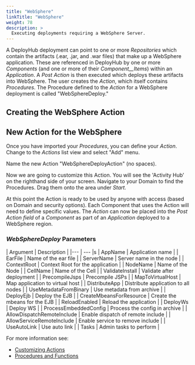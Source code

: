 ```yaml
---
title: "WebSphere"
linkTitle: "WebSphere"
weight: 78
description: >
  Executing deployments requiring a WebSphere Server.
---
```


A DeployHub deployment can point to one or more _Repositories_ which contain the artifacts (.ear, .jar, and .war files) that make up a WebSphere application. These are referenced in DeployHub by one or more _Components_ (and one or more of their _Component__Items_) within an _Application_. A _Post Action_ is then executed which deploys these artifacts into WebSphere. The user creates the _Action_, which itself contains _Procedures_. The Procedure defined to the _Action_ for a WebSphere deployment is called "WebSphereDeploy."

## Creating the WebSphere Action

## New Action for the WebSphere

Once you have imported your _Procedures_, you can define your _Action_. Change to the _Actions_ list view and select "Add" menu.  

Name the new Action "WebSphereDeployAction" (no spaces).

Now we are going to customize this Action. You will see the 'Activity Hub' on the righthand side of your screen. Navigate to your Domain to find the Procedures. Drag them onto the area under _Start._

At this point the Action is ready to be used by anyone with access (based on Domain and security options). Each Component that uses the Action will need to define specific values.
The _Action_ can now be placed into the _Post Action field_ of a _Component_ as part of an _Application_ deployed to a WebSphere region.

### _WebSphereDeploy_ Parameters

| Argument | Description |
|--- | --- |s
| AppName | Application name |
| EarFile | Name of the ear file |
| ServerName | Server name in the node |
| ContextRoot | Context Root for the application |
| NodeName | Name of the Node |
| CellName | Name of the Cell |
| ValidateInstall | Validate after deployment |
| PrecompileJsps | Precompile JSPs |
| MapToVirtualHost | Map application to virtual host |
| DistributeApp  | Distribute application to all nodes |
| UseMetadataFromBinary | Use metadata from archive |
| DeployEjb | Deploy the EJB |
| CreateMbeansForResource | Create the mbeans for the EJB |
| ReloadEnabled | Reload the application |
| DeployWs | Deploy WS |
| ProcessEmbeddedConfig | Process the config in archive |
| AllowDispatchRemoteInclude | Enable dispatch of remote include |
| AllowServiceRemoteInclude | Enable service to remove include |
| UseAutoLink | Use auto link |
| Tasks | Admin tasks to perform |

For more information see:

- [Customizing Actions](/userguide/first-steps/2-define-your-actions/)
- [Procedures and Functions](/userguide/customizations/2-define-your-functions-and-procedures/)
